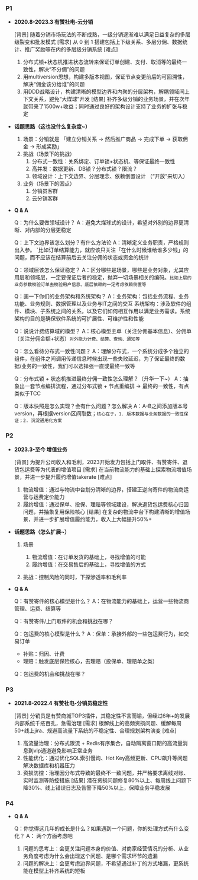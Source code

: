 
###  P1

-  **2020.8-2023.3  有赞社电-云分销**

	[背景] 随着分销市场玩法的不断成熟，一级分销逐渐难以满足日益复杂的多层级裂变和批发模式
	[需求] 从 0 到 1 搭建包括上下级关系、多层分佣、数据统计、推广奖励等在内的多层级分销系统
	[难点] 
	1. 分布式锁+状态机推进状态流转来保证订单创建、支付、取消等的最终一致性，解决“不分佣”的问题
	2. 用multiversion思想，构建多版本视图，保证节点变更前后的可回溯性，解决“佣金该分给谁”的问题
	3. 用DDD战略设计，构建清晰的模型边界和内聚的分层架构，解耦领域间上下文关系，避免“大煤球”开发
	[结果] 补齐多级分销的业务场景，并在次年就带来了1500w+收益；同时通过良好的架构设计支持了业务的扩张与稳定


-  **话题思路（这也没什么复杂度~）**

	1.  场景：分销就是 「建立分销关系 -> 然后推广商品 -> 完成下单 -> 获取佣金 -> 形成奖励」
	2.  挑战（场景下的挑战）
		1.  分布式一致性：关系绑定、订单锁+状态机、等保证最终一致性
		2.  高并发：数据更新、DB锁？分布式锁？限流？
		3.  领域设计：上下文边界、分层理念、依赖倒置设计 （“开放”来切入）
	3.  业务（场景下的困点）
		1.  分销员客群
		2.  云分销客群

-  **Q & A**

	Q：为什么要做领域设计？
	A：避免大煤球式的设计，希望对外别的边界更清晰、对内部的分层更稳定
	
	
	Q：上下文边界该怎么划分？有什么方法论
	A：清晰定义业务职责，严格规则出入参。 `比如订单结算能力，就应该只关注「在什么时候谁给谁多少钱」的问题，而不应该在结算前后去关注分佣的状态或资金的统计
	
	
	Q：领域层该怎么保证稳定？
	A：区分哪些是场景，哪些是业务对象，尤其应用层和领域层，一定要保证后者的稳定，抛弃一切场景相关的编码。`比如上层的业务参数校验订单去校验用户信息、底层依赖的一定考虑依赖倒置等`
	
	
	Q：画一下你们的业务架构和系统架构？
	A：业务架构：包括业务流程、业务功能、业务规则、数据管理以及业务与IT之间的交互
	   系统架构：涉及软件的组件、模块、子系统之间的关系，以及它们如何相互作用以满足业务需求。系统架构的目的是确保软件系统的可扩展性、可维护性和性能
	
	
	Q：说说计费结算域的模型？
	A：核心模型主单（关注分佣基本信息）、分佣单（关注分佣金额+状态）`对外能力计费、结算、查询、通知等`
	
	
	Q：怎么看待分布式一致性问题？
	A：理解分布式，一个系统分成多个独立的组件，在组件之间调用传递信息时候出现一些失败延迟，为了保证最终的数据/业务的一致性，我们可以选择强一直或最终一致等
	
	
	Q：分布式锁 + 状态机推进最终分佣一致性怎么理解？（升华一下~）
	A：抽象出一套节点编排流程，通过分布式锁 + 节点重编排 -> 最终的一致性，有点类似于TCC
	
	
	Q：版本快照是怎么实现？会有什么问题？怎么解决
	A：A-B之间添加版本号version，再根据version区间取数；`核心在于，1. 版本数据与业务数据的一致性保证；2. 沉淀通用化方案`
	

### P2

-  **2023.3-至今  增值业务**
  
	[背景] 为提升公司收入和毛利，2023开始发力包括上门取件、有赞寄件、退货包运费等为代表的增值项目
	[需求] 在当前物流能力的基础上探索物流增值场景，并进一步提升履约增值takerate
	[难点] 
	1. 物流增值：通过与物流中台划分清晰的边界，搭建正逆向寄件的物流商运营与运费定价能力
	2. 履约增值：通过保单、投保、理赔等领域建设，解决退货包运费核心归因问题，并抽象复用保险核心
	[结果] 在复杂的物流中台下构建清晰的增值场景，并进一步扩展增值履约能力，收入上大幅提升50%+


-  **话题思路（怎么扩展~）**

	1.  场景
		1.  物流增值：在订单发货的基础上，寻找增值的可能
		2.  履约增值：在交易售后的基础上，寻找增值的方式
		   
	2.  挑战：控制风险的同时，下探渗透率和毛利率


-  **Q & A**


	Q：有赞寄件的核心模型是什么？
	A：在物流能力的基础上，运营一些物流商管理、运费、结算等
	
	Q：有赞寄件/上门取件的机会和挑战在哪？
	
	
	Q：包运费的核心模型是什么？
	A：保单：承接外部的一些包运费行为，如交易订单
	 - 补贴：归因、计费
	 - 理赔：触发底层保险核心，去理赔（投保单、理赔单之类）
	   
	Q：包运费的机会和挑战在哪？

###  P3

-  **2021.8-2022.4  有赞社电-分销员稳定性**

	[背景] 分销员是有赞商城TOP3插件，其稳定性不言而喻，但经过6年+的发展内部系统千疮百孔，急需治理
	[需求] 根解线上的高频资损问题、缓解每周50+线上jira、规避高流量下系统的不稳定性、合理规划架构演变
	[难点] 
	1. 高流量治理：分布式限流 + Redis有序集合，自动隔离窗口期的高流量消息到vip通道避免影响正常业务
	2. 性能优化：通过优化SQL索引慢询、Hot Key高频更新、CPU飙升等问题解决数据库和机器压力
	3. 资损防控：治理因分布式导致的最终不一致问题，并严格要求离线对账、实时监测等防控措施
	[结果] 潜在资损问题修复80%以上、每周线上问题下降30%、线上错误日志及告警下降50%以上，保障业务平稳发展


### P4

-  **Q & A**

	Q：你觉得这几年的成长是什么？如果遇到一个问题，你的处理方式有什么变化？
	A： 两个方面考虑吧
	1.  问题的思考上：会更关注问题本身的价值、对商家经营情况的分析、从业务角度考虑为什么会出现这个问题、是哪个需求环节的遗漏
	2.  问题的解决上：会更考虑边界问题，不希望通过补丁的方式堵漏，更系统能在模型上补齐系统的短板